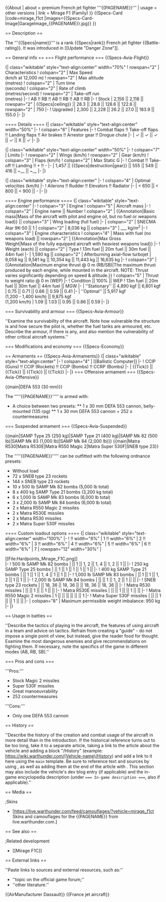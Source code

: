 {{About
| about = premium French jet fighter '''{{PAGENAME}}'''
| usage = other versions
| link = Mirage F1 (Family)
}}
{{Specs-Card
|code=mirage_f1ct
|images={{Specs-Card-Image|GarageImage_{{PAGENAME}}.jpg}}
}}

== Description ==
<!-- ''In the description, the first part should be about the history of and the creation and combat usage of the aircraft, as well as its key features. In the second part, tell the reader about the aircraft in the game. Insert a screenshot of the vehicle, so that if the novice player does not remember the vehicle by name, he will immediately understand what kind of vehicle the article is talking about.'' -->
The '''{{Specs|name}}''' is a rank {{Specs|rank}} French jet fighter {{Battle-rating}}. It was introduced in [[Update "Danger Zone"]].

== General info ==
=== Flight performance ===
{{Specs-Avia-Flight}}
<!-- ''Describe how the aircraft behaves in the air. Speed, manoeuvrability, acceleration and allowable loads - these are the most important characteristics of the vehicle.'' -->

{| class="wikitable" style="text-align:center" width="70%"
! rowspan="2" | Characteristics
! colspan="2" | Max Speed<br>(km/h at 12,000 m)
! rowspan="2" | Max altitude<br>(metres)
! colspan="2" | Turn time<br>(seconds)
! colspan="2" | Rate of climb<br>(metres/second)
! rowspan="2" | Take-off run<br>(metres)
|-
! AB !! RB !! AB !! RB !! AB !! RB
|-
! Stock
| 2,156 || 2,118 || rowspan="2" | {{Specs|ceiling}} || 28.3 || 28.8 || 128.6 || 122.6 || rowspan="2" | 750
|-
! Upgraded
| 2,300 || 2,228 || 26.2 || 27.0 || 183.9 || 155.0
|-
|}

==== Details ====
{| class="wikitable" style="text-align:center" width="50%"
|-
! colspan="6" | Features
|-
! Combat flaps !! Take-off flaps !! Landing flaps !! Air brakes !! Arrestor gear !! Drogue chute
|-
| ✓ || ✓ || ✓ || ✓ || X || ✓     <!-- ✓ -->
|-
|}

{| class="wikitable" style="text-align:center" width="50%"
|-
! colspan="7" | Limits
|-
! rowspan="2" | Wings (km/h)
! rowspan="2" | Gear (km/h)
! colspan="3" | Flaps (km/h)
! colspan="2" | Max Static G
|-
! Combat !! Take-off !! Landing !! + !! -
|-
| 1,457 <!-- {{Specs|destruction|body}} --> || {{Specs|destruction|gear}} || 555 || 549 || 416 || ~__ || ~__
|-
|}

{| class="wikitable" style="text-align:center"
|-
! colspan="4" | Optimal velocities (km/h)
|-
! Ailerons !! Rudder !! Elevators !! Radiator
|-
| < 650 || < 800 || < 900 || -
|-
|}

==== Engine performance ====
{| class="wikitable" style="text-align:center"
|-
! colspan="3" | Engine
! colspan="5" | Aircraft mass
|-
! colspan="2" | Engine name || Number
! colspan="2" | {{Annotation|Basic mass|Mass of the aircraft with pilot and engine oil, but no fuel or weapons load}} || colspan="3" | Wing loading (full fuel)
|-
| colspan="2" | SNECMA Atar 9K-50 || 1
| colspan="2" | 8,036 kg || colspan="3" | ___ kg/m<sup>2</sup>
|-
! colspan="3" | Engine characteristics
! colspan="4" | Mass with fuel (no weapons load) || rowspan="2" | {{Annotation|Max Gross<br>Weight|Mass of the fully equipped aircraft with heaviest weapons load}}
|-
! Weight (each) || colspan="2" | Type
! 13m fuel || 20m fuel || 30m fuel || 44m fuel
|-
| 1,590 kg || colspan="2" | Afterburning axial-flow turbojet
| 9,058 kg || 9,581 kg || 10,354 kg || 11,443 kg || 16,635 kg
|-
! colspan="3" | {{Annotation|Maximum engine thrust @ 0 m (RB/SB)|The maximum thrust produced by each engine, while mounted in the aircraft. NOTE: Thrust varies significantly depending on speed & altitude.}}
! colspan="5" | Thrust to weight ratio @ 0 m (WEP)
|-
! Condition || 100% || WEP
! 13m fuel || 20m fuel || 30m fuel || 44m fuel || MGW
|-
| ''Stationary'' || 4,890 kgf || 6,801 kgf
| 0.75 || 0.71 || 0.66 || 0.59 || 0.41
|-
| ''Optimal'' || 5,917 kgf<br>(1,200 - 1,400 km/h) || 9,875 kgf<br>(1,200 km/h)
| 1.09 || 1.03 || 0.95 || 0.86 || 0.59
|-
|}

=== Survivability and armour ===
{{Specs-Avia-Armour}}
<!-- ''Examine the survivability of the aircraft. Note how vulnerable the structure is and how secure the pilot is, whether the fuel tanks are armoured, etc. Describe the armour, if there is any, and also mention the vulnerability of other critical aircraft systems.'' -->
''Examine the survivability of the aircraft. Note how vulnerable the structure is and how secure the pilot is, whether the fuel tanks are armoured, etc. Describe the armour, if there is any, and also mention the vulnerability of other critical aircraft systems.''

=== Modifications and economy ===
{{Specs-Economy}}

== Armaments ==
{{Specs-Avia-Armaments}}
{| class="wikitable" style="text-align:center"
|-
! colspan="4" | [[Ballistic Computer]]
|-
! CCIP (Guns) !! CCIP (Rockets) !! CCIP (Bombs) !! CCRP (Bombs)
|-
| {{Tick}} || {{Tick}} || {{Tick}} || {{Tick}}
|-
|}
=== Offensive armament ===
{{Specs-Avia-Offensive}}
<!-- ''Describe the offensive armament of the aircraft, if any. Describe how effective the cannons and machine guns are in a battle, and also what belts or drums are better to use. If there is no offensive weaponry, delete this subsection.'' -->
{{main|DEFA 553 (30 mm)}}

The '''''{{PAGENAME}}''''' is armed with:

* A choice between two presets:
** 1 x 30 mm DEFA 553 cannon, belly-mounted (135 rpg)
** 1 x 30 mm DEFA 553 cannon + 252 x countermeasures

=== Suspended armament ===
{{Specs-Avia-Suspended}}
<!-- ''Describe the aircraft's suspended armament: additional cannons under the wings, bombs, rockets and torpedoes. This section is especially important for bombers and attackers. If there is no suspended weaponry remove this subsection.'' -->
{{main|SAMP Type 25 (250 kg)|SAMP Type 21 (400 kg)|SAMP Mk 82 (500 lb)|SAMP Mk 83 (1,000 lb)|SAMP Mk 84 (2,000 lb)}}
{{main|Matra R530|Matra R530E|Matra R550 Magic 2|Matra Super 530F|SNEB type 23}}

The '''''{{PAGENAME}}''''' can be outfitted with the following ordnance presets:

* Without load
* 72 x SNEB type 23 rockets
* 144 x SNEB type 23 rockets
* 10 x 500 lb SAMP Mk 82 bombs (5,000 lb total)
* 8 x 400 kg SAMP Type 21 bombs (3,200 kg total)
* 6 x 1,000 lb SAMP Mk 83 bombs (6,000 lb total)
* 3 x 2,000 lb SAMP Mk 84 bombs (6,000 lb total)
* 2 x Matra R550 Magic 2 missiles
* 2 x Matra R530E missiles
* 2 x Matra R530 missiles
* 2 x Matra Super 530F missiles

==== Custom loadout options ====
{| class="wikitable" style="text-align:center" width="100%"
|-
! !! width="6%" | 1 !! width="6%" | 2 !! width="6%" | 3 !! width="6%" | 4 !! width="6%" | 5 !! width="6%" | 6 !! width="6%" | 7
| rowspan="12" width="30%" | <div class="ttx-image">[[File:Hardpoints_Mirage_F1C.png]]</div>
|-
! 500 lb SAMP Mk 82 bombs
| || 1 || 1, 2 || 1, 4 || 1, 2 || 1 ||
|-
! 250 kg SAMP Type 25 bombs
| || 1 || 1 || 1 || 1 || 1 ||
|-
! 400 kg SAMP Type 21 bombs
| || 1 || 1 || 1, 4 || 1 || 1 ||
|-
! 1,000 lb SAMP Mk 83 bombs
| || 1 || 1 || 1, 2 || 1 || 1 ||
|-
! 2,000 lb SAMP Mk 84 bombs
| || || 1 || 1, 2 || 1 || ||
|-
! SNEB type 23 rockets
| || 18, 36 || 18, 36 || || 18, 36 || 18, 36 ||
|-
! Matra R530 missiles
| || || 1 || || 1 || ||
|-
! Matra R530E missiles
| || || 1 || || 1 || ||
|-
! Matra R550 Magic 2 missiles
| 1 || || || || || || 1
|-
! Matra Super 530F missiles
| || || 1 || || 1 || ||
|-
| colspan="8" | Maximum permissible weight imbalance: 950 kg
|-
|}

== Usage in battles ==
<!-- ''Describe the tactics of playing in the aircraft, the features of using aircraft in a team and advice on tactics. Refrain from creating a "guide" - do not impose a single point of view, but instead, give the reader food for thought. Examine the most dangerous enemies and give recommendations on fighting them. If necessary, note the specifics of the game in different modes (AB, RB, SB).'' -->
''Describe the tactics of playing in the aircraft, the features of using aircraft in a team and advice on tactics. Refrain from creating a "guide" - do not impose a single point of view, but instead, give the reader food for thought. Examine the most dangerous enemies and give recommendations on fighting them. If necessary, note the specifics of the game in different modes (AB, RB, SB).''

=== Pros and cons ===
<!-- ''Summarise and briefly evaluate the vehicle in terms of its characteristics and combat effectiveness. Mark its pros and cons in the bulleted list. Try not to use more than 6 points for each of the characteristics. Avoid using categorical definitions such as "bad", "good" and the like - use substitutions with softer forms such as "inadequate" and "effective".'' -->

'''Pros:'''

* Stock Magic 2 missiles
* Super 530F missiles
* Great manoeuvrability
* 252 countermeasures

'''Cons:'''

* Only one DEFA 553 cannon

== History ==
<!-- ''Describe the history of the creation and combat usage of the aircraft in more detail than in the introduction. If the historical reference turns out to be too long, take it to a separate article, taking a link to the article about the vehicle and adding a block "/History" (example: <nowiki>https://wiki.warthunder.com/(Vehicle-name)/History</nowiki>) and add a link to it here using the <code>main</code> template. Be sure to reference text and sources by using <code><nowiki><ref></ref></nowiki></code>, as well as adding them at the end of the article with <code><nowiki><references /></nowiki></code>. This section may also include the vehicle's dev blog entry (if applicable) and the in-game encyclopedia description (under <code><nowiki>=== In-game description ===</nowiki></code>, also if applicable).'' -->
''Describe the history of the creation and combat usage of the aircraft in more detail than in the introduction. If the historical reference turns out to be too long, take it to a separate article, taking a link to the article about the vehicle and adding a block "/History" (example: <nowiki>https://wiki.warthunder.com/(Vehicle-name)/History</nowiki>) and add a link to it here using the <code>main</code> template. Be sure to reference text and sources by using <code><nowiki><ref></ref></nowiki></code>, as well as adding them at the end of the article with <code><nowiki><references /></nowiki></code>. This section may also include the vehicle's dev blog entry (if applicable) and the in-game encyclopedia description (under <code><nowiki>=== In-game description ===</nowiki></code>, also if applicable).''

== Media ==
<!-- ''Excellent additions to the article would be video guides, screenshots from the game, and photos.'' -->

;Skins
* [https://live.warthunder.com/feed/camouflages/?vehicle=mirage_f1ct Skins and camouflages for the {{PAGENAME}} from live.warthunder.com.]

== See also ==
<!-- ''Links to the articles on the War Thunder Wiki that you think will be useful for the reader, for example:''
* ''reference to the series of the aircraft;''
* ''links to approximate analogues of other nations and research trees.'' -->

;Related development
* [[Mirage F1C]]

== External links ==
<!-- ''Paste links to sources and external resources, such as:''
* ''topic on the official game forum;''
* ''other literature.'' -->
''Paste links to sources and external resources, such as:''
* ''topic on the official game forum;''
* ''other literature.''

{{AirManufacturer Dassault}}
{{France jet aircraft}}